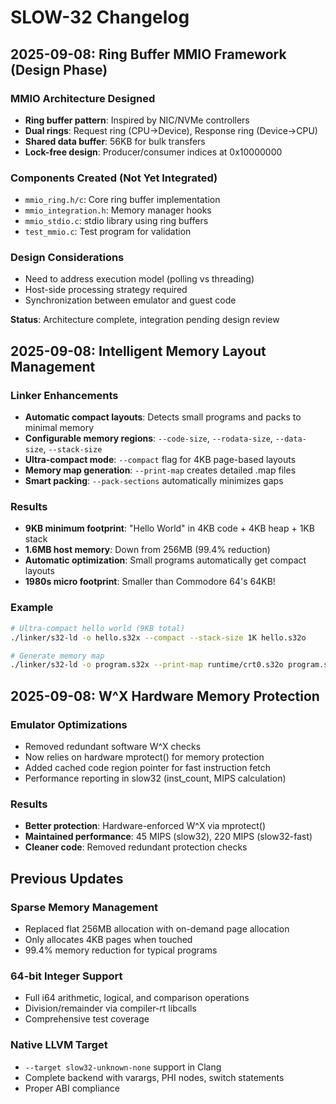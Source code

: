 # SLOW-32 Changelog

## 2025-09-08: Ring Buffer MMIO Framework (Design Phase)

### MMIO Architecture Designed
- **Ring buffer pattern**: Inspired by NIC/NVMe controllers
- **Dual rings**: Request ring (CPU→Device), Response ring (Device→CPU)
- **Shared data buffer**: 56KB for bulk transfers
- **Lock-free design**: Producer/consumer indices at 0x10000000

### Components Created (Not Yet Integrated)
- `mmio_ring.h/c`: Core ring buffer implementation
- `mmio_integration.h`: Memory manager hooks
- `mmio_stdio.c`: stdio library using ring buffers
- `test_mmio.c`: Test program for validation

### Design Considerations
- Need to address execution model (polling vs threading)
- Host-side processing strategy required
- Synchronization between emulator and guest code

**Status**: Architecture complete, integration pending design review

## 2025-09-08: Intelligent Memory Layout Management

### Linker Enhancements
- **Automatic compact layouts**: Detects small programs and packs to minimal memory
- **Configurable memory regions**: `--code-size`, `--rodata-size`, `--data-size`, `--stack-size`
- **Ultra-compact mode**: `--compact` flag for 4KB page-based layouts
- **Memory map generation**: `--print-map` creates detailed .map files
- **Smart packing**: `--pack-sections` automatically minimizes gaps

### Results
- **9KB minimum footprint**: "Hello World" in 4KB code + 4KB heap + 1KB stack
- **1.6MB host memory**: Down from 256MB (99.4% reduction)
- **Automatic optimization**: Small programs automatically get compact layouts
- **1980s micro footprint**: Smaller than Commodore 64's 64KB!

### Example
```bash
# Ultra-compact hello world (9KB total)
./linker/s32-ld -o hello.s32x --compact --stack-size 1K hello.s32o

# Generate memory map
./linker/s32-ld -o program.s32x --print-map runtime/crt0.s32o program.s32o
```

## 2025-09-08: W^X Hardware Memory Protection

### Emulator Optimizations
- Removed redundant software W^X checks
- Now relies on hardware mprotect() for memory protection
- Added cached code region pointer for fast instruction fetch
- Performance reporting in slow32 (inst_count, MIPS calculation)

### Results
- **Better protection**: Hardware-enforced W^X via mprotect()
- **Maintained performance**: 45 MIPS (slow32), 220 MIPS (slow32-fast)
- **Cleaner code**: Removed redundant protection checks

## Previous Updates

### Sparse Memory Management
- Replaced flat 256MB allocation with on-demand page allocation
- Only allocates 4KB pages when touched
- 99.4% memory reduction for typical programs

### 64-bit Integer Support
- Full i64 arithmetic, logical, and comparison operations
- Division/remainder via compiler-rt libcalls
- Comprehensive test coverage

### Native LLVM Target
- `--target slow32-unknown-none` support in Clang
- Complete backend with varargs, PHI nodes, switch statements
- Proper ABI compliance